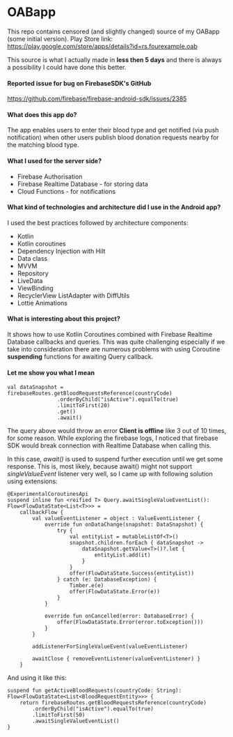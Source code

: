# OABapp
This repo contains censored (and slightly changed) source of my OABapp (some initial version).
Play Store link: https://play.google.com/store/apps/details?id=rs.fourexample.oab

This source is what I actually made in **less then 5 days** and there is always a possibility I could have done this better.

#### Reported issue for bug on FirebaseSDK's GitHub
https://github.com/firebase/firebase-android-sdk/issues/2385

#### What does this app do?
The app enables users to enter their blood type and get notified (via push notification) when other users publish blood donation requests nearby for the matching blood type.

#### What I used for the server side?
- Firebase Authorisation
- Firebase Realtime Database - for storing data
- Cloud Functions - for notifications

#### What kind of technologies and architecture did I use in the Android app?
I used the best practices followed by architecture components:
- Kotlin
- Kotlin coroutines
- Dependency Injection with Hilt
- Data class
- MVVM
- Repository
- LiveData
- ViewBinding
- RecyclerView ListAdapter with DiffUtils
- Lottie Animations

#### What is interesting about this project?
It shows how to use Kotlin Coroutines combined with Firebase Realtime Database callbacks and queries. This was quite challenging especially if we take into consideration there are numerous problems with using Coroutine **suspending** functions for awaiting Query callback.

#### Let me show you what I mean
```
val dataSnapshot = firebaseRoutes.getBloodRequestsReference(countryCode)
                .orderByChild("isActive").equalTo(true)
                .limitToFirst(20)
                .get()
                .await()
```

The query above would throw an error **Client is offline** like 3 out of 10 times, for some reason. While exploring the firebase logs, I noticed that firebase SDK would break connection with Realtime Database when calling this.

In this case, *await()* is used to suspend further execution until we get some response.
This is, most likely, because await() might not support *singleValueEvent* listener very well, so I came up with following solution using extensions:

```
@ExperimentalCoroutinesApi
suspend inline fun <reified T> Query.awaitSingleValueEventList(): Flow<FlowDataState<List<T>>> =
    callbackFlow {
        val valueEventListener = object : ValueEventListener {
            override fun onDataChange(snapshot: DataSnapshot) {
                try {
                    val entityList = mutableListOf<T>()
                    snapshot.children.forEach { dataSnapshot ->
                        dataSnapshot.getValue<T>()?.let {
                            entityList.add(it)
                        }
                    }
                    offer(FlowDataState.Success(entityList))
                } catch (e: DatabaseException) {
                    Timber.e(e)
                    offer(FlowDataState.Error(e))
                }
            }

            override fun onCancelled(error: DatabaseError) {
                offer(FlowDataState.Error(error.toException()))
            }
        }

        addListenerForSingleValueEvent(valueEventListener)

        awaitClose { removeEventListener(valueEventListener) }
    }
```

And using it like this:
```
suspend fun getActiveBloodRequests(countryCode: String): Flow<FlowDataState<List<BloodRequestEntity>>> {
    return firebaseRoutes.getBloodRequestsReference(countryCode)
        .orderByChild("isActive").equalTo(true)
        .limitToFirst(50)
        .awaitSingleValueEventList()
}
```
